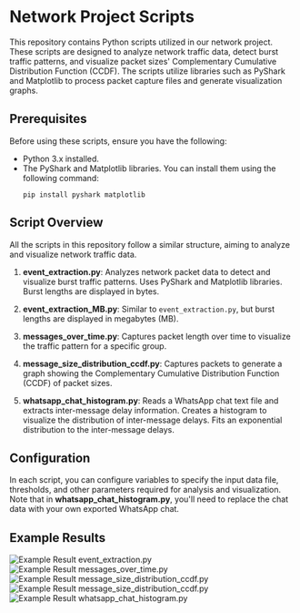 # Network Project Scripts

This repository contains Python scripts utilized in our network project. These scripts are designed to analyze network traffic data, detect burst traffic patterns, and visualize packet sizes' Complementary Cumulative Distribution Function (CCDF). The scripts utilize libraries such as PyShark and Matplotlib to process packet capture files and generate visualization graphs.

## Prerequisites

Before using these scripts, ensure you have the following:

- Python 3.x installed.
- The PyShark and Matplotlib libraries. You can install them using the following command:
  ```
  pip install pyshark matplotlib
  ```

## Script Overview

All the scripts in this repository follow a similar structure, aiming to analyze and visualize network traffic data.

1. **event_extraction.py**: Analyzes network packet data to detect and visualize burst traffic patterns. Uses PyShark and Matplotlib libraries. Burst lengths are displayed in bytes.

2. **event_extraction_MB.py**: Similar to `event_extraction.py`, but burst lengths are displayed in megabytes (MB).

3. **messages_over_time.py**: Captures packet length over time to visualize the traffic pattern for a specific group.

4. **message_size_distribution_ccdf.py**: Captures packets to generate a graph showing the Complementary Cumulative Distribution Function (CCDF) of packet sizes.

5. **whatsapp_chat_histogram.py**: Reads a WhatsApp chat text file and extracts inter-message delay information. Creates a histogram to visualize the distribution of inter-message delays. Fits an exponential distribution to the inter-message delays.

## Configuration

In each script, you can configure variables to specify the input data file, thresholds, and other parameters required for analysis and visualization. Note that in **whatsapp_chat_histogram.py**, you'll need to replace the chat data with your own exported WhatsApp chat.

## Example Results

![Example Result event_extraction.py ](https://github.com/vivianu2001/network_project/assets/118671563/483a61ae-f1d5-4ba6-a8fb-0c0964da7598)
![Example Result messages_over_time.py](https://github.com/vivianu2001/network_project/assets/118671563/db663846-2456-4e18-8a70-8566a26ebb7c)
![Example Result message_size_distribution_ccdf.py](https://github.com/vivianu2001/network_project/assets/118671563/2a2f9b2a-b3a6-4d1c-a740-2c8de1073822)
![Example Result message_size_distribution_ccdf.py](https://github.com/vivianu2001/network_project/assets/118671563/2a2f9b2a-b3a6-4d1c-a740-2c8de1073822)
![Example Result whatsapp_chat_histogram.py](https://github.com/vivianu2001/network_project/assets/118671563/db735678-1f58-4ea2-906c-672b91f71b68)

